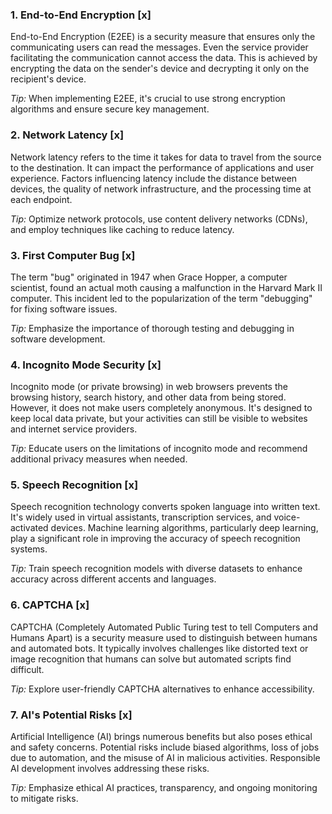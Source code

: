 ### 1. End-to-End Encryption [x]

End-to-End Encryption (E2EE) is a security measure that ensures only the communicating users can read the messages. Even the service provider facilitating the communication cannot access the data. This is achieved by encrypting the data on the sender's device and decrypting it only on the recipient's device.

*Tip:* When implementing E2EE, it's crucial to use strong encryption algorithms and ensure secure key management.

### 2. Network Latency [x]

Network latency refers to the time it takes for data to travel from the source to the destination. It can impact the performance of applications and user experience. Factors influencing latency include the distance between devices, the quality of network infrastructure, and the processing time at each endpoint.

*Tip:* Optimize network protocols, use content delivery networks (CDNs), and employ techniques like caching to reduce latency.

### 3. First Computer Bug [x]

The term "bug" originated in 1947 when Grace Hopper, a computer scientist, found an actual moth causing a malfunction in the Harvard Mark II computer. This incident led to the popularization of the term "debugging" for fixing software issues.

*Tip:* Emphasize the importance of thorough testing and debugging in software development.

### 4. Incognito Mode Security [x]

Incognito mode (or private browsing) in web browsers prevents the browsing history, search history, and other data from being stored. However, it does not make users completely anonymous. It's designed to keep local data private, but your activities can still be visible to websites and internet service providers.

*Tip:* Educate users on the limitations of incognito mode and recommend additional privacy measures when needed.

### 5. Speech Recognition [x]

Speech recognition technology converts spoken language into written text. It's widely used in virtual assistants, transcription services, and voice-activated devices. Machine learning algorithms, particularly deep learning, play a significant role in improving the accuracy of speech recognition systems.

*Tip:* Train speech recognition models with diverse datasets to enhance accuracy across different accents and languages.

### 6. CAPTCHA [x]

CAPTCHA (Completely Automated Public Turing test to tell Computers and Humans Apart) is a security measure used to distinguish between humans and automated bots. It typically involves challenges like distorted text or image recognition that humans can solve but automated scripts find difficult.

*Tip:* Explore user-friendly CAPTCHA alternatives to enhance accessibility.

### 7. AI's Potential Risks [x]

Artificial Intelligence (AI) brings numerous benefits but also poses ethical and safety concerns. Potential risks include biased algorithms, loss of jobs due to automation, and the misuse of AI in malicious activities. Responsible AI development involves addressing these risks.

*Tip:* Emphasize ethical AI practices, transparency, and ongoing monitoring to mitigate risks.
